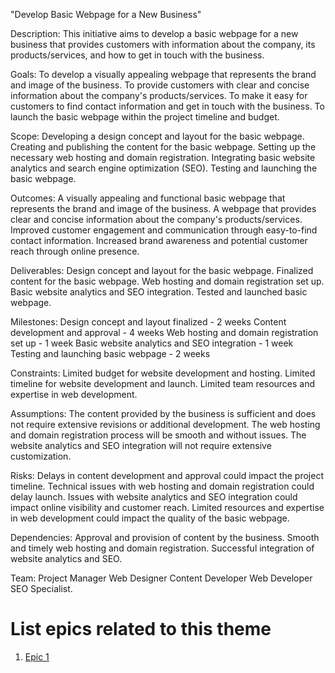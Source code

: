 "Develop Basic Webpage for a New Business"

Description: This initiative aims to develop a basic webpage for a new business that provides customers with information about the company, its products/services, and how to get in touch with the business.

Goals: 
    To develop a visually appealing webpage that represents the brand and image of the business.
    To provide customers with clear and concise information about the company's products/services.
    To make it easy for customers to find contact information and get in touch with the business.
    To launch the basic webpage within the project timeline and budget.

Scope: 
    Developing a design concept and layout for the basic webpage.
    Creating and publishing the content for the basic webpage.
    Setting up the necessary web hosting and domain registration.
    Integrating basic website analytics and search engine optimization (SEO).
    Testing and launching the basic webpage.

Outcomes: 
    A visually appealing and functional basic webpage that represents the brand and image of the business.
    A webpage that provides clear and concise information about the company's products/services.
    Improved customer engagement and communication through easy-to-find contact information.
    Increased brand awareness and potential customer reach through online presence.

Deliverables: 
    Design concept and layout for the basic webpage.
    Finalized content for the basic webpage.
    Web hosting and domain registration set up.
    Basic website analytics and SEO integration.
    Tested and launched basic webpage.

Milestones: 
    Design concept and layout finalized - 2 weeks
    Content development and approval - 4 weeks
    Web hosting and domain registration set up - 1 week
    Basic website analytics and SEO integration - 1 week
    Testing and launching basic webpage - 2 weeks

Constraints: 
    Limited budget for website development and hosting.
    Limited timeline for website development and launch.
    Limited team resources and expertise in web development.

Assumptions: 
    The content provided by the business is sufficient and does not require extensive revisions or additional development.
    The web hosting and domain registration process will be smooth and without issues.
    The website analytics and SEO integration will not require extensive customization.

Risks: 
    Delays in content development and approval could impact the project timeline.
    Technical issues with web hosting and domain registration could delay launch.
    Issues with website analytics and SEO integration could impact online visibility and customer reach.
    Limited resources and expertise in web development could impact the quality of the basic webpage.

Dependencies: 
    Approval and provision of content by the business.
    Smooth and timely web hosting and domain registration.
    Successful integration of website analytics and SEO.

Team: 
    Project Manager
    Web Designer
    Content Developer
    Web Developer
    SEO Specialist.

# List epics related to this theme
1. [Epic 1](documentation/templates/theme/initiatives/epics/epic_template.md)